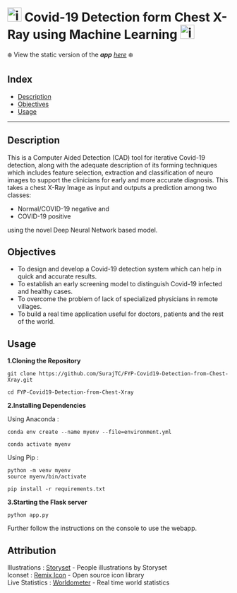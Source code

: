# <img alingn="left" alt="icon" width="32px" src="https://img.icons8.com/cotton/64/000000/coronavirus--v3.png"/> Covid-19 Detection form Chest X-Ray using Machine Learning  <img alingn="left" alt="icon" width="32px" src="https://img.icons8.com/cotton/64/000000/coronavirus--v3.png"/>

:snowflake: View the static version of the _**app** [here](https://surajtc.github.io/FYP-Covid19-Detection-from-Chest-Xray/)_ :snowflake:

## Index

* [Description](#Description)
* [Objectives](#Objectives)
* [Usage](#Usage)

---

## Description

This is a Computer Aided Detection (CAD) tool for iterative Covid-19 detection,
along with the adequate description of its forming techniques which includes feature selection,
extraction and classification of neuro images to support the clinicians for early and more accurate
diagnosis. This takes a chest X-Ray Image as input and outputs a prediction among two classes:

* Normal/COVID-19 negative and 
* COVID-19 positive 

using the novel Deep Neural Network based model.

## Objectives

* To design and develop a Covid-19 detection system which can help in quick and accurate results.
* To establish an early screening model to distinguish Covid-19 infected and healthy cases.
* To overcome the problem of lack of specialized physicians in remote villages.
* To build a real time application useful for doctors, patients and the rest of the world.

## Usage

**1.Cloning the Repository**
```
git clone https://github.com/SurajTC/FYP-Covid19-Detection-from-Chest-Xray.git
```
```
cd FYP-Covid19-Detection-from-Chest-Xray
```
**2.Installing Dependencies**

Using Anaconda :

```
conda env create --name myenv --file=environment.yml

conda activate myenv
```

Using Pip :
```
python -m venv myenv
source myenv/bin/activate

pip install -r requirements.txt
```
**3.Starting the Flask server**

```
python app.py
```
Further follow the instructions on the console to use the webapp.

## Attribution

Illustrations   : <a href="https://storyset.com/people">Storyset</a> - People illustrations by Storyset
<br/>
Iconset         : <a href="https://remixicon.com">Remix Icon</a> - Open source icon library
<br/>
Live Statistics : <a href="https://www.worldometers.info">Worldometer</a> - Real time world statistics


